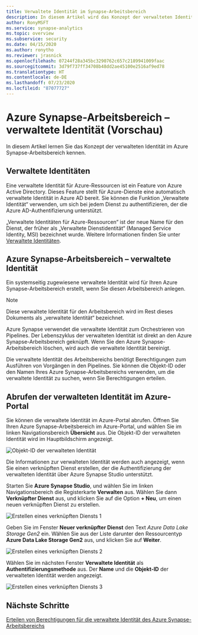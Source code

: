 ```yaml
---
title: Verwaltete Identität im Synapse-Arbeitsbereich
description: In diesem Artikel wird das Konzept der verwalteten Identität im Azure Synapse-Arbeitsbereich erläutert.
author: RonyMSFT
ms.service: synapse-analytics
ms.topic: overview
ms.subservice: security
ms.date: 04/15/2020
ms.author: ronytho
ms.reviewer: jrasnick
ms.openlocfilehash: 07244f28a345bc3290762c657c2189941009faac
ms.sourcegitcommit: 3d79f737ff34708b48dd2ae45100e2516af9ed78
ms.translationtype: HT
ms.contentlocale: de-DE
ms.lasthandoff: 07/23/2020
ms.locfileid: "87077727"
---
```

# <a name="azure-synapse-workspace-managed-identity-preview"></a>Azure Synapse-Arbeitsbereich – verwaltete Identität (Vorschau)

In diesem Artikel lernen Sie das Konzept der verwalteten Identität im Azure Synapse-Arbeitsbereich kennen.

## <a name="managed-identities"></a>Verwaltete Identitäten

Eine verwaltete Identität für Azure-Ressourcen ist ein Feature von Azure Active Directory. Dieses Feature stellt für Azure-Dienste eine automatisch verwaltete Identität in Azure AD bereit. Sie können die Funktion „Verwaltete Identität“ verwenden, um sich bei jedem Dienst zu authentifizieren, der die Azure AD-Authentifizierung unterstützt.

„Verwaltete Identitäten für Azure-Ressourcen“ ist der neue Name für den Dienst, der früher als „Verwaltete Dienstidentität“ (Managed Service Identity, MSI) bezeichnet wurde. Weitere Informationen finden Sie unter [Verwaltete Identitäten](../../active-directory/managed-identities-azure-resources/overview.md?toc=/azure/synapse-analytics/toc.json&bc=/azure/synapse-analytics/breadcrumb/toc.json).

## <a name="azure-synapse-workspace-managed-identity"></a>Azure Synapse-Arbeitsbereich – verwaltete Identität

Ein systemseitig zugewiesene verwaltete Identität wird für Ihren Azure Synapse-Arbeitsbereich erstellt, wenn Sie diesen Arbeitsbereich anlegen.

>[!NOTE]
>Diese verwaltete Identität für den Arbeitsbereich wird im Rest dieses Dokuments als „verwaltete Identität“ bezeichnet.

Azure Synapse verwendet die verwaltete Identität zum Orchestrieren von Pipelines. Der Lebenszyklus der verwalteten Identität ist direkt an den Azure Synapse-Arbeitsbereich geknüpft. Wenn Sie den Azure Synapse-Arbeitsbereich löschen, wird auch die verwaltete Identität bereinigt.

Die verwaltete Identität des Arbeitsbereichs benötigt Berechtigungen zum Ausführen von Vorgängen in den Pipelines. Sie können die Objekt-ID oder den Namen Ihres Azure Synapse-Arbeitsbereichs verwenden, um die verwaltete Identität zu suchen, wenn Sie Berechtigungen erteilen.

## <a name="retrieve-managed-identity-in-azure-portal"></a>Abrufen der verwalteten Identität im Azure-Portal

Sie können die verwaltete Identität im Azure-Portal abrufen. Öffnen Sie Ihren Azure Synapse-Arbeitsbereich im Azure-Portal, und wählen Sie im linken Navigationsbereich **Übersicht** aus. Die Objekt-ID der verwalteten Identität wird im Hauptbildschirm angezeigt.

![Objekt-ID der verwalteten Identität](./media/synapse-workspace-managed-identity/workspace-managed-identity-1.png)

Die Informationen zur verwalteten Identität werden auch angezeigt, wenn Sie einen verknüpften Dienst erstellen, der die Authentifizierung der verwalteten Identität über Azure Synapse Studio unterstützt.

Starten Sie **Azure Synapse Studio**, und wählen Sie im linken Navigationsbereich die Registerkarte **Verwalten** aus. Wählen Sie dann **Verknüpfter Dienst** aus, und klicken Sie auf die Option **+ Neu**, um einen neuen verknüpften Dienst zu erstellen.

![Erstellen eines verknüpften Diensts 1](./media/synapse-workspace-managed-identity/workspace-managed-identity-2.png)

Geben Sie im Fenster **Neuer verknüpfter Dienst** den Text *Azure Data Lake Storage Gen2* ein. Wählen Sie aus der Liste darunter den Ressourcentyp **Azure Data Lake Storage Gen2** aus, und klicken Sie auf **Weiter**.

![Erstellen eines verknüpften Diensts 2](./media/synapse-workspace-managed-identity/workspace-managed-identity-3.png)

Wählen Sie im nächsten Fenster **Verwaltete Identität** als **Authentifizierungsmethode** aus. Der **Name** und die **Objekt-ID** der verwalteten Identität werden angezeigt.

![Erstellen eines verknüpften Diensts 3](./media/synapse-workspace-managed-identity/workspace-managed-identity-4.png)

## <a name="next-steps"></a>Nächste Schritte

[Erteilen von Berechtigungen für die verwaltete Identität des Azure Synapse-Arbeitsbereichs](./how-to-grant-workspace-managed-identity-permissions.md)
